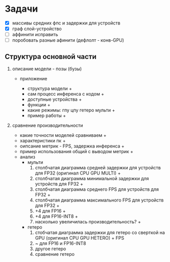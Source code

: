 # Задачи

* [x] массивы средних фпс и задержки для устройств
* [x] граф слой-устройство
* [ ] аффинити исправить
* [ ] поробовать разные афинити (дефлолт - конв-GPU)
  
## Структура основной части

1. описание модели - позы (бузы)

   * приложение

     * структура модели +
     * сам процесс инференса с кодом +
     * доступные устройства +
     * функции +
     * какие режимы: гпу цпу гетеро мульти +
     * пример работы +

2. сравнение производительности

   * какие точности моделей сравниваем +
   * характеристики пк +
   * оипсание метрик - FPS, задержка инференса +
   * пример использования общий с выводом метрик +
   * анализ
     * мульти
        1. столбчатая диаграмма средней задержки для устройств для FP32 (оригинал CPU GPU MULTI) +
        2. столбчатая диаграмма минимальной задержки для устройств для FP32 +
        3. столбчатая диаграмма среднего FPS для устройств для FP32 +
        4. столбчатая диаграмма максимального FPS для устройств для FP32 +
        5. +4 для FP16 +
        6. +4 для FP16-INT8 +
        7. насколько увеличилась производительность? +
     * гетеро
        1. стобчатая диаграмма задержки для гетеро со сверткой на GPU (оригинал CPU GPU HETERO) + FPS
        2. ~ для FP16 и FP16-INT8
        3. другое гетеро
        4. сравнение гетеро
